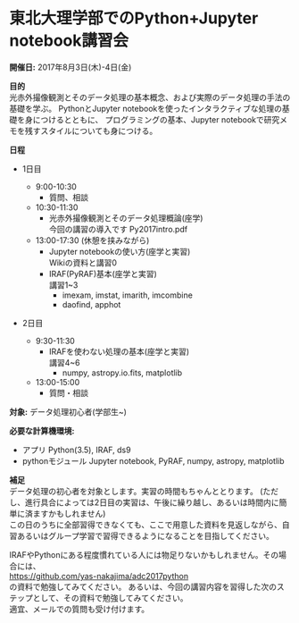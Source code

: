 # 東北大理学部でのPython+Jupyter notebook講習会

**開催日:**
2017年8月3日(木)-4日(金)  

**目的**  
光赤外撮像観測とそのデータ処理の基本概念、および実際のデータ処理の手法の基礎を学ぶ。
PythonとJupyter notebookを使ったインタラクティブな処理の基礎を身につけるとともに、
プログラミングの基本、Jupyter notebookで研究メモを残すスタイルについても身につける。

**日程**
- 1日目  
	- 9:00-10:30
		- 質問、相談
	- 10:30-11:30
		- 光赤外撮像観測とそのデータ処理概論(座学)  
		今回の講習の導入です
		Py2017intro.pdf
	- 13:00-17:30 (休憩を挟みながら)  
		- Jupyter notebookの使い方(座学と実習)  
		Wikiの資料と講習0
		- IRAF(PyRAF)基本(座学と実習)  
		講習1~3
			- imexam, imstat, imarith, imcombine  
			- daofind, apphot

- 2日目  
	- 9:30-11:30  
		- IRAFを使わない処理の基本(座学と実習)   
		講習4~6
			- numpy, astropy.io.fits, matplotlib
	- 13:00-15:00
		- 質問・相談  

**対象:** データ処理初心者(学部生~)

**必要な計算機環境:** 
- アプリ Python(3.5), IRAF, ds9
- pythonモジュール  Jupyter notebook, PyRAF, numpy, astropy, matplotlib

**補足**  
データ処理の初心者を対象とします。実習の時間もちゃんととります。
(ただし、進行具合によっては2日目の実習は、午後に繰り越し、あるいは時間内に簡単に済ますかもしれません)  
この日のうちに全部習得できなくても、ここで用意した資料を見返しながら、自習あるいはグループ学習で習得できるようになることを目指してください。

IRAFやPythonにある程度慣れている人には物足りないかもしれません。その場合には、  
https://github.com/yas-nakajima/adc2017python  
の資料で勉強してみてください。
あるいは、今回の講習内容を習得した次のステップとして、その資料で勉強してみてください。  
適宜、メールでの質問も受け付けます。


